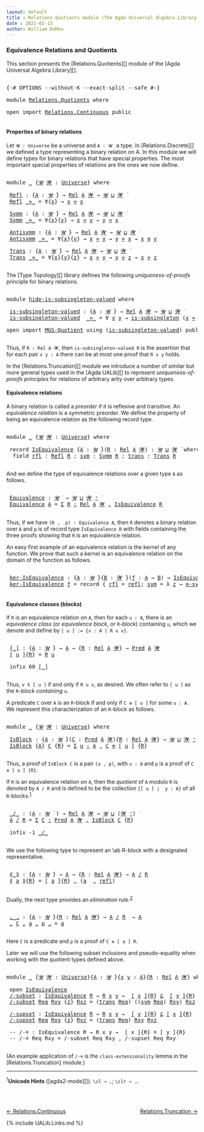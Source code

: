 ```yaml
---
layout: default
title : Relations.Quotients module (The Agda Universal Algebra Library)
date : 2021-01-13
author: William DeMeo
---
```


### <a id="equivalence-relations-and-quotients">Equivalence Relations and Quotients</a>

This section presents the [Relations.Quotients][] module of the [Agda Universal Algebra Library][].

<pre class="Agda">

<a id="342" class="Symbol">{-#</a> <a id="346" class="Keyword">OPTIONS</a> <a id="354" class="Pragma">--without-K</a> <a id="366" class="Pragma">--exact-split</a> <a id="380" class="Pragma">--safe</a> <a id="387" class="Symbol">#-}</a>

<a id="392" class="Keyword">module</a> <a id="399" href="Relations.Quotients.html" class="Module">Relations.Quotients</a> <a id="419" class="Keyword">where</a>

<a id="426" class="Keyword">open</a> <a id="431" class="Keyword">import</a> <a id="438" href="Relations.Continuous.html" class="Module">Relations.Continuous</a> <a id="459" class="Keyword">public</a>

</pre>

<!-- **N.B.**. We import [Relations.Discrete][] since we don't yet need any of the types defined in the [Relations.Continuous][] module. -->


#### <a id="properties-of-binary-relations">Properties of binary relations</a>

Let `𝓤 : Universe` be a universe and `A : 𝓤 ̇` a type.  In [Relations.Discrete][] we defined a type representing a binary relation on A.  In this module we will define types for binary relations that have special properties. The most important special properties of relations are the ones we now define.

<pre class="Agda">

<a id="1021" class="Keyword">module</a> <a id="1028" href="Relations.Quotients.html#1028" class="Module">_</a> <a id="1030" class="Symbol">{</a><a id="1031" href="Relations.Quotients.html#1031" class="Bound">𝓤</a> <a id="1033" href="Relations.Quotients.html#1033" class="Bound">𝓦</a> <a id="1035" class="Symbol">:</a> <a id="1037" href="Universes.html#205" class="Postulate">Universe</a><a id="1045" class="Symbol">}</a> <a id="1047" class="Keyword">where</a>

 <a id="1055" href="Relations.Quotients.html#1055" class="Function">Refl</a> <a id="1060" class="Symbol">:</a> <a id="1062" class="Symbol">{</a><a id="1063" href="Relations.Quotients.html#1063" class="Bound">A</a> <a id="1065" class="Symbol">:</a> <a id="1067" href="Relations.Quotients.html#1031" class="Bound">𝓤</a> <a id="1069" href="Universes.html#403" class="Function Operator">̇</a><a id="1070" class="Symbol">}</a> <a id="1072" class="Symbol">→</a> <a id="1074" href="Relations.Discrete.html#4335" class="Function">Rel</a> <a id="1078" href="Relations.Quotients.html#1063" class="Bound">A</a> <a id="1080" href="Relations.Quotients.html#1033" class="Bound">𝓦</a> <a id="1082" class="Symbol">→</a> <a id="1084" href="Relations.Quotients.html#1031" class="Bound">𝓤</a> <a id="1086" href="Agda.Primitive.html#636" class="Primitive Operator">⊔</a> <a id="1088" href="Relations.Quotients.html#1033" class="Bound">𝓦</a> <a id="1090" href="Universes.html#403" class="Function Operator">̇</a>
 <a id="1093" href="Relations.Quotients.html#1055" class="Function">Refl</a> <a id="1098" href="Relations.Quotients.html#1098" class="Bound Operator">_≈_</a> <a id="1102" class="Symbol">=</a> <a id="1104" class="Symbol">∀{</a><a id="1106" href="Relations.Quotients.html#1106" class="Bound">x</a><a id="1107" class="Symbol">}</a> <a id="1109" class="Symbol">→</a> <a id="1111" href="Relations.Quotients.html#1106" class="Bound">x</a> <a id="1113" href="Relations.Quotients.html#1098" class="Bound Operator">≈</a> <a id="1115" href="Relations.Quotients.html#1106" class="Bound">x</a>

 <a id="1119" href="Relations.Quotients.html#1119" class="Function">Symm</a> <a id="1124" class="Symbol">:</a> <a id="1126" class="Symbol">{</a><a id="1127" href="Relations.Quotients.html#1127" class="Bound">A</a> <a id="1129" class="Symbol">:</a> <a id="1131" href="Relations.Quotients.html#1031" class="Bound">𝓤</a> <a id="1133" href="Universes.html#403" class="Function Operator">̇</a><a id="1134" class="Symbol">}</a> <a id="1136" class="Symbol">→</a> <a id="1138" href="Relations.Discrete.html#4335" class="Function">Rel</a> <a id="1142" href="Relations.Quotients.html#1127" class="Bound">A</a> <a id="1144" href="Relations.Quotients.html#1033" class="Bound">𝓦</a> <a id="1146" class="Symbol">→</a> <a id="1148" href="Relations.Quotients.html#1031" class="Bound">𝓤</a> <a id="1150" href="Agda.Primitive.html#636" class="Primitive Operator">⊔</a> <a id="1152" href="Relations.Quotients.html#1033" class="Bound">𝓦</a> <a id="1154" href="Universes.html#403" class="Function Operator">̇</a>
 <a id="1157" href="Relations.Quotients.html#1119" class="Function">Symm</a> <a id="1162" href="Relations.Quotients.html#1162" class="Bound Operator">_≈_</a> <a id="1166" class="Symbol">=</a> <a id="1168" class="Symbol">∀{</a><a id="1170" href="Relations.Quotients.html#1170" class="Bound">x</a><a id="1171" class="Symbol">}{</a><a id="1173" href="Relations.Quotients.html#1173" class="Bound">y</a><a id="1174" class="Symbol">}</a> <a id="1176" class="Symbol">→</a> <a id="1178" href="Relations.Quotients.html#1170" class="Bound">x</a> <a id="1180" href="Relations.Quotients.html#1162" class="Bound Operator">≈</a> <a id="1182" href="Relations.Quotients.html#1173" class="Bound">y</a> <a id="1184" class="Symbol">→</a> <a id="1186" href="Relations.Quotients.html#1173" class="Bound">y</a> <a id="1188" href="Relations.Quotients.html#1162" class="Bound Operator">≈</a> <a id="1190" href="Relations.Quotients.html#1170" class="Bound">x</a>

 <a id="1194" href="Relations.Quotients.html#1194" class="Function">Antisymm</a> <a id="1203" class="Symbol">:</a> <a id="1205" class="Symbol">{</a><a id="1206" href="Relations.Quotients.html#1206" class="Bound">A</a> <a id="1208" class="Symbol">:</a> <a id="1210" href="Relations.Quotients.html#1031" class="Bound">𝓤</a> <a id="1212" href="Universes.html#403" class="Function Operator">̇</a><a id="1213" class="Symbol">}</a> <a id="1215" class="Symbol">→</a> <a id="1217" href="Relations.Discrete.html#4335" class="Function">Rel</a> <a id="1221" href="Relations.Quotients.html#1206" class="Bound">A</a> <a id="1223" href="Relations.Quotients.html#1033" class="Bound">𝓦</a> <a id="1225" class="Symbol">→</a> <a id="1227" href="Relations.Quotients.html#1031" class="Bound">𝓤</a> <a id="1229" href="Agda.Primitive.html#636" class="Primitive Operator">⊔</a> <a id="1231" href="Relations.Quotients.html#1033" class="Bound">𝓦</a> <a id="1233" href="Universes.html#403" class="Function Operator">̇</a>
 <a id="1236" href="Relations.Quotients.html#1194" class="Function">Antisymm</a> <a id="1245" href="Relations.Quotients.html#1245" class="Bound Operator">_≈_</a> <a id="1249" class="Symbol">=</a> <a id="1251" class="Symbol">∀{</a><a id="1253" href="Relations.Quotients.html#1253" class="Bound">x</a><a id="1254" class="Symbol">}{</a><a id="1256" href="Relations.Quotients.html#1256" class="Bound">y</a><a id="1257" class="Symbol">}</a> <a id="1259" class="Symbol">→</a> <a id="1261" href="Relations.Quotients.html#1253" class="Bound">x</a> <a id="1263" href="Relations.Quotients.html#1245" class="Bound Operator">≈</a> <a id="1265" href="Relations.Quotients.html#1256" class="Bound">y</a> <a id="1267" class="Symbol">→</a> <a id="1269" href="Relations.Quotients.html#1256" class="Bound">y</a> <a id="1271" href="Relations.Quotients.html#1245" class="Bound Operator">≈</a> <a id="1273" href="Relations.Quotients.html#1253" class="Bound">x</a> <a id="1275" class="Symbol">→</a> <a id="1277" href="Relations.Quotients.html#1253" class="Bound">x</a> <a id="1279" href="Identity-Type.html#121" class="Datatype Operator">≡</a> <a id="1281" href="Relations.Quotients.html#1256" class="Bound">y</a>

 <a id="1285" href="Relations.Quotients.html#1285" class="Function">Trans</a> <a id="1291" class="Symbol">:</a> <a id="1293" class="Symbol">{</a><a id="1294" href="Relations.Quotients.html#1294" class="Bound">A</a> <a id="1296" class="Symbol">:</a> <a id="1298" href="Relations.Quotients.html#1031" class="Bound">𝓤</a> <a id="1300" href="Universes.html#403" class="Function Operator">̇</a><a id="1301" class="Symbol">}</a> <a id="1303" class="Symbol">→</a> <a id="1305" href="Relations.Discrete.html#4335" class="Function">Rel</a> <a id="1309" href="Relations.Quotients.html#1294" class="Bound">A</a> <a id="1311" href="Relations.Quotients.html#1033" class="Bound">𝓦</a> <a id="1313" class="Symbol">→</a> <a id="1315" href="Relations.Quotients.html#1031" class="Bound">𝓤</a> <a id="1317" href="Agda.Primitive.html#636" class="Primitive Operator">⊔</a> <a id="1319" href="Relations.Quotients.html#1033" class="Bound">𝓦</a> <a id="1321" href="Universes.html#403" class="Function Operator">̇</a>
 <a id="1324" href="Relations.Quotients.html#1285" class="Function">Trans</a> <a id="1330" href="Relations.Quotients.html#1330" class="Bound Operator">_≈_</a> <a id="1334" class="Symbol">=</a> <a id="1336" class="Symbol">∀{</a><a id="1338" href="Relations.Quotients.html#1338" class="Bound">x</a><a id="1339" class="Symbol">}{</a><a id="1341" href="Relations.Quotients.html#1341" class="Bound">y</a><a id="1342" class="Symbol">}{</a><a id="1344" href="Relations.Quotients.html#1344" class="Bound">z</a><a id="1345" class="Symbol">}</a> <a id="1347" class="Symbol">→</a> <a id="1349" href="Relations.Quotients.html#1338" class="Bound">x</a> <a id="1351" href="Relations.Quotients.html#1330" class="Bound Operator">≈</a> <a id="1353" href="Relations.Quotients.html#1341" class="Bound">y</a> <a id="1355" class="Symbol">→</a> <a id="1357" href="Relations.Quotients.html#1341" class="Bound">y</a> <a id="1359" href="Relations.Quotients.html#1330" class="Bound Operator">≈</a> <a id="1361" href="Relations.Quotients.html#1344" class="Bound">z</a> <a id="1363" class="Symbol">→</a> <a id="1365" href="Relations.Quotients.html#1338" class="Bound">x</a> <a id="1367" href="Relations.Quotients.html#1330" class="Bound Operator">≈</a> <a id="1369" href="Relations.Quotients.html#1344" class="Bound">z</a>

</pre>

The [Type Topology][] library defines the following *uniqueness-of-proofs* principle for binary relations.

<pre class="Agda">

<a id="1506" class="Keyword">module</a> <a id="hide-is-subsingleton-valued"></a><a id="1513" href="Relations.Quotients.html#1513" class="Module">hide-is-subsingleton-valued</a> <a id="1541" class="Keyword">where</a>

 <a id="hide-is-subsingleton-valued.is-subsingleton-valued"></a><a id="1549" href="Relations.Quotients.html#1549" class="Function">is-subsingleton-valued</a> <a id="1572" class="Symbol">:</a> <a id="1574" class="Symbol">{</a><a id="1575" href="Relations.Quotients.html#1575" class="Bound">A</a> <a id="1577" class="Symbol">:</a> <a id="1579" href="Universes.html#260" class="Generalizable">𝓤</a> <a id="1581" href="Universes.html#403" class="Function Operator">̇</a><a id="1582" class="Symbol">}</a> <a id="1584" class="Symbol">→</a> <a id="1586" href="Relations.Discrete.html#4335" class="Function">Rel</a> <a id="1590" href="Relations.Quotients.html#1575" class="Bound">A</a> <a id="1592" href="Universes.html#264" class="Generalizable">𝓦</a> <a id="1594" class="Symbol">→</a> <a id="1596" href="Universes.html#260" class="Generalizable">𝓤</a> <a id="1598" href="Agda.Primitive.html#636" class="Primitive Operator">⊔</a> <a id="1600" href="Universes.html#264" class="Generalizable">𝓦</a> <a id="1602" href="Universes.html#403" class="Function Operator">̇</a>
 <a id="1605" href="Relations.Quotients.html#1549" class="Function">is-subsingleton-valued</a>  <a id="1629" href="Relations.Quotients.html#1629" class="Bound Operator">_≈_</a> <a id="1633" class="Symbol">=</a> <a id="1635" class="Symbol">∀</a> <a id="1637" href="Relations.Quotients.html#1637" class="Bound">x</a> <a id="1639" href="Relations.Quotients.html#1639" class="Bound">y</a> <a id="1641" class="Symbol">→</a> <a id="1643" href="MGS-Basic-UF.html#743" class="Function">is-subsingleton</a> <a id="1659" class="Symbol">(</a><a id="1660" href="Relations.Quotients.html#1637" class="Bound">x</a> <a id="1662" href="Relations.Quotients.html#1629" class="Bound Operator">≈</a> <a id="1664" href="Relations.Quotients.html#1639" class="Bound">y</a><a id="1665" class="Symbol">)</a>

<a id="1668" class="Keyword">open</a> <a id="1673" class="Keyword">import</a> <a id="1680" href="MGS-Quotient.html" class="Module">MGS-Quotient</a> <a id="1693" class="Keyword">using</a> <a id="1699" class="Symbol">(</a><a id="1700" href="MGS-Quotient.html#398" class="Function">is-subsingleton-valued</a><a id="1722" class="Symbol">)</a> <a id="1724" class="Keyword">public</a>

</pre>

Thus, if `R : Rel A 𝓦`, then `is-subsingleton-valued R` is the assertion that for each pair `x y : A` there can be at most one proof that `R x y` holds.

In the [Relations.Truncation][] module we introduce a number of similar but more general types used in the [Agda UALib][] to represent *uniqueness-of-proofs principles* for relations of arbitrary arity over arbitrary types.


#### <a id="equivalence-classes">Equivalence relations</a>

A binary relation is called a *preorder* if it is reflexive and transitive. An *equivalence relation* is a symmetric preorder. We define the property of being an equivalence relation as the following record type.

<pre class="Agda">

<a id="2412" class="Keyword">module</a> <a id="2419" href="Relations.Quotients.html#2419" class="Module">_</a> <a id="2421" class="Symbol">{</a><a id="2422" href="Relations.Quotients.html#2422" class="Bound">𝓤</a> <a id="2424" href="Relations.Quotients.html#2424" class="Bound">𝓦</a> <a id="2426" class="Symbol">:</a> <a id="2428" href="Universes.html#205" class="Postulate">Universe</a><a id="2436" class="Symbol">}</a> <a id="2438" class="Keyword">where</a>

 <a id="2446" class="Keyword">record</a> <a id="2453" href="Relations.Quotients.html#2453" class="Record">IsEquivalence</a> <a id="2467" class="Symbol">{</a><a id="2468" href="Relations.Quotients.html#2468" class="Bound">A</a> <a id="2470" class="Symbol">:</a> <a id="2472" href="Relations.Quotients.html#2422" class="Bound">𝓤</a> <a id="2474" href="Universes.html#403" class="Function Operator">̇</a><a id="2475" class="Symbol">}(</a><a id="2477" href="Relations.Quotients.html#2477" class="Bound">R</a> <a id="2479" class="Symbol">:</a> <a id="2481" href="Relations.Discrete.html#4335" class="Function">Rel</a> <a id="2485" href="Relations.Quotients.html#2468" class="Bound">A</a> <a id="2487" href="Relations.Quotients.html#2424" class="Bound">𝓦</a><a id="2488" class="Symbol">)</a> <a id="2490" class="Symbol">:</a> <a id="2492" href="Relations.Quotients.html#2422" class="Bound">𝓤</a> <a id="2494" href="Agda.Primitive.html#636" class="Primitive Operator">⊔</a> <a id="2496" href="Relations.Quotients.html#2424" class="Bound">𝓦</a> <a id="2498" href="Universes.html#403" class="Function Operator">̇</a> <a id="2500" class="Keyword">where</a>
  <a id="2508" class="Keyword">field</a> <a id="2514" href="Relations.Quotients.html#2514" class="Field">rfl</a> <a id="2518" class="Symbol">:</a> <a id="2520" href="Relations.Quotients.html#1055" class="Function">Refl</a> <a id="2525" href="Relations.Quotients.html#2477" class="Bound">R</a> <a id="2527" class="Symbol">;</a> <a id="2529" href="Relations.Quotients.html#2529" class="Field">sym</a> <a id="2533" class="Symbol">:</a> <a id="2535" href="Relations.Quotients.html#1119" class="Function">Symm</a> <a id="2540" href="Relations.Quotients.html#2477" class="Bound">R</a> <a id="2542" class="Symbol">;</a> <a id="2544" href="Relations.Quotients.html#2544" class="Field">trans</a> <a id="2550" class="Symbol">:</a> <a id="2552" href="Relations.Quotients.html#1285" class="Function">Trans</a> <a id="2558" href="Relations.Quotients.html#2477" class="Bound">R</a>

</pre>

And we define the type of equivalence relations over a given type `A` as follows.

<pre class="Agda">

 <a id="2671" href="Relations.Quotients.html#2671" class="Function">Equivalence</a> <a id="2683" class="Symbol">:</a> <a id="2685" href="Relations.Quotients.html#2422" class="Bound">𝓤</a> <a id="2687" href="Universes.html#403" class="Function Operator">̇</a> <a id="2689" class="Symbol">→</a> <a id="2691" href="Relations.Quotients.html#2422" class="Bound">𝓤</a> <a id="2693" href="Agda.Primitive.html#636" class="Primitive Operator">⊔</a> <a id="2695" href="Relations.Quotients.html#2424" class="Bound">𝓦</a> <a id="2697" href="Universes.html#181" class="Primitive Operator">⁺</a> <a id="2699" href="Universes.html#403" class="Function Operator">̇</a>
 <a id="2702" href="Relations.Quotients.html#2671" class="Function">Equivalence</a> <a id="2714" href="Relations.Quotients.html#2714" class="Bound">A</a> <a id="2716" class="Symbol">=</a> <a id="2718" href="MGS-MLTT.html#3074" class="Function">Σ</a> <a id="2720" href="Relations.Quotients.html#2720" class="Bound">R</a> <a id="2722" href="MGS-MLTT.html#3074" class="Function">꞉</a> <a id="2724" href="Relations.Discrete.html#4335" class="Function">Rel</a> <a id="2728" href="Relations.Quotients.html#2714" class="Bound">A</a> <a id="2730" href="Relations.Quotients.html#2424" class="Bound">𝓦</a> <a id="2732" href="MGS-MLTT.html#3074" class="Function">,</a> <a id="2734" href="Relations.Quotients.html#2453" class="Record">IsEquivalence</a> <a id="2748" href="Relations.Quotients.html#2720" class="Bound">R</a>

</pre>

Thus, if we have `(R ,  p) : Equivalence A`, then `R` denotes a binary relation over `A` and `p` is of record type `IsEquivalence R` with fields containing the three proofs showing that `R` is an equivalence relation.


An easy first example of an equivalence relation is the kernel of any function. We prove that such a kernel is an equivalence relation on the domain of the function as follows.

<pre class="Agda">

 <a id="3176" href="Relations.Quotients.html#3176" class="Function">ker-IsEquivalence</a> <a id="3194" class="Symbol">:</a> <a id="3196" class="Symbol">{</a><a id="3197" href="Relations.Quotients.html#3197" class="Bound">A</a> <a id="3199" class="Symbol">:</a> <a id="3201" href="Relations.Quotients.html#2422" class="Bound">𝓤</a> <a id="3203" href="Universes.html#403" class="Function Operator">̇</a><a id="3204" class="Symbol">}{</a><a id="3206" href="Relations.Quotients.html#3206" class="Bound">B</a> <a id="3208" class="Symbol">:</a> <a id="3210" href="Relations.Quotients.html#2424" class="Bound">𝓦</a> <a id="3212" href="Universes.html#403" class="Function Operator">̇</a><a id="3213" class="Symbol">}(</a><a id="3215" href="Relations.Quotients.html#3215" class="Bound">f</a> <a id="3217" class="Symbol">:</a> <a id="3219" href="Relations.Quotients.html#3197" class="Bound">A</a> <a id="3221" class="Symbol">→</a> <a id="3223" href="Relations.Quotients.html#3206" class="Bound">B</a><a id="3224" class="Symbol">)</a> <a id="3226" class="Symbol">→</a> <a id="3228" href="Relations.Quotients.html#2453" class="Record">IsEquivalence</a> <a id="3242" class="Symbol">(</a><a id="3243" href="Relations.Discrete.html#4871" class="Function">ker</a> <a id="3247" href="Relations.Quotients.html#3215" class="Bound">f</a><a id="3248" class="Symbol">)</a>
 <a id="3251" href="Relations.Quotients.html#3176" class="Function">ker-IsEquivalence</a> <a id="3269" href="Relations.Quotients.html#3269" class="Bound">f</a> <a id="3271" class="Symbol">=</a> <a id="3273" class="Keyword">record</a> <a id="3280" class="Symbol">{</a> <a id="3282" href="Relations.Quotients.html#2514" class="Field">rfl</a> <a id="3286" class="Symbol">=</a> <a id="3288" href="Identity-Type.html#162" class="InductiveConstructor">refl</a><a id="3292" class="Symbol">;</a> <a id="3294" href="Relations.Quotients.html#2529" class="Field">sym</a> <a id="3298" class="Symbol">=</a> <a id="3300" class="Symbol">λ</a> <a id="3302" href="Relations.Quotients.html#3302" class="Bound">z</a> <a id="3304" class="Symbol">→</a> <a id="3306" href="Overture.Equality.html#2999" class="Function">≡-sym</a> <a id="3312" href="Relations.Quotients.html#3302" class="Bound">z</a> <a id="3314" class="Symbol">;</a> <a id="3316" href="Relations.Quotients.html#2544" class="Field">trans</a> <a id="3322" class="Symbol">=</a> <a id="3324" class="Symbol">λ</a> <a id="3326" href="Relations.Quotients.html#3326" class="Bound">p</a> <a id="3328" href="Relations.Quotients.html#3328" class="Bound">q</a> <a id="3330" class="Symbol">→</a> <a id="3332" href="Overture.Equality.html#3061" class="Function">≡-trans</a> <a id="3340" href="Relations.Quotients.html#3326" class="Bound">p</a> <a id="3342" href="Relations.Quotients.html#3328" class="Bound">q</a> <a id="3344" class="Symbol">}</a>

</pre>

#### <a id="equivalence-classes">Equivalence classes (blocks)</a>

If `R` is an equivalence relation on `A`, then for each `u : A`, there is an *equivalence class* (or *equivalence block*, or `R`-*block*) containing `u`, which we denote and define by `[ u ] := {v : A | R u v}`.

<pre class="Agda">

 <a id="3654" href="Relations.Quotients.html#3654" class="Function Operator">[_]</a> <a id="3658" class="Symbol">:</a> <a id="3660" class="Symbol">{</a><a id="3661" href="Relations.Quotients.html#3661" class="Bound">A</a> <a id="3663" class="Symbol">:</a> <a id="3665" href="Relations.Quotients.html#2422" class="Bound">𝓤</a> <a id="3667" href="Universes.html#403" class="Function Operator">̇</a><a id="3668" class="Symbol">}</a> <a id="3670" class="Symbol">→</a> <a id="3672" href="Relations.Quotients.html#3661" class="Bound">A</a> <a id="3674" class="Symbol">→</a> <a id="3676" class="Symbol">{</a><a id="3677" href="Relations.Quotients.html#3677" class="Bound">R</a> <a id="3679" class="Symbol">:</a> <a id="3681" href="Relations.Discrete.html#4335" class="Function">Rel</a> <a id="3685" href="Relations.Quotients.html#3661" class="Bound">A</a> <a id="3687" href="Relations.Quotients.html#2424" class="Bound">𝓦</a><a id="3688" class="Symbol">}</a> <a id="3690" class="Symbol">→</a> <a id="3692" href="Relations.Discrete.html#1094" class="Function">Pred</a> <a id="3697" href="Relations.Quotients.html#3661" class="Bound">A</a> <a id="3699" href="Relations.Quotients.html#2424" class="Bound">𝓦</a>
 <a id="3702" href="Relations.Quotients.html#3654" class="Function Operator">[</a> <a id="3704" href="Relations.Quotients.html#3704" class="Bound">u</a> <a id="3706" href="Relations.Quotients.html#3654" class="Function Operator">]</a><a id="3707" class="Symbol">{</a><a id="3708" href="Relations.Quotients.html#3708" class="Bound">R</a><a id="3709" class="Symbol">}</a> <a id="3711" class="Symbol">=</a> <a id="3713" href="Relations.Quotients.html#3708" class="Bound">R</a> <a id="3715" href="Relations.Quotients.html#3704" class="Bound">u</a>

 <a id="3719" class="Keyword">infix</a> <a id="3725" class="Number">60</a> <a id="3728" href="Relations.Quotients.html#3654" class="Function Operator">[_]</a>

</pre>


Thus, `v ∈ [ u ]` if and only if `R u v`, as desired.  We often refer to `[ u ]` as the `R`-*block containing* `u`.

A predicate `C` over `A` is an `R`-block if and only if `C ≡ [ u ]` for some `u : A`.  We represent this characterization of an `R`-block as follows.

<pre class="Agda">

<a id="4028" class="Keyword">module</a> <a id="4035" href="Relations.Quotients.html#4035" class="Module">_</a> <a id="4037" class="Symbol">{</a><a id="4038" href="Relations.Quotients.html#4038" class="Bound">𝓤</a> <a id="4040" href="Relations.Quotients.html#4040" class="Bound">𝓦</a> <a id="4042" class="Symbol">:</a> <a id="4044" href="Universes.html#205" class="Postulate">Universe</a><a id="4052" class="Symbol">}</a> <a id="4054" class="Keyword">where</a>

 <a id="4062" href="Relations.Quotients.html#4062" class="Function">IsBlock</a> <a id="4070" class="Symbol">:</a> <a id="4072" class="Symbol">{</a><a id="4073" href="Relations.Quotients.html#4073" class="Bound">A</a> <a id="4075" class="Symbol">:</a> <a id="4077" href="Relations.Quotients.html#4038" class="Bound">𝓤</a> <a id="4079" href="Universes.html#403" class="Function Operator">̇</a><a id="4080" class="Symbol">}(</a><a id="4082" href="Relations.Quotients.html#4082" class="Bound">C</a> <a id="4084" class="Symbol">:</a> <a id="4086" href="Relations.Discrete.html#1094" class="Function">Pred</a> <a id="4091" href="Relations.Quotients.html#4073" class="Bound">A</a> <a id="4093" href="Relations.Quotients.html#4040" class="Bound">𝓦</a><a id="4094" class="Symbol">){</a><a id="4096" href="Relations.Quotients.html#4096" class="Bound">R</a> <a id="4098" class="Symbol">:</a> <a id="4100" href="Relations.Discrete.html#4335" class="Function">Rel</a> <a id="4104" href="Relations.Quotients.html#4073" class="Bound">A</a> <a id="4106" href="Relations.Quotients.html#4040" class="Bound">𝓦</a><a id="4107" class="Symbol">}</a> <a id="4109" class="Symbol">→</a> <a id="4111" href="Relations.Quotients.html#4038" class="Bound">𝓤</a> <a id="4113" href="Agda.Primitive.html#636" class="Primitive Operator">⊔</a> <a id="4115" href="Relations.Quotients.html#4040" class="Bound">𝓦</a> <a id="4117" href="Universes.html#181" class="Primitive Operator">⁺</a> <a id="4119" href="Universes.html#403" class="Function Operator">̇</a>
 <a id="4122" href="Relations.Quotients.html#4062" class="Function">IsBlock</a> <a id="4130" class="Symbol">{</a><a id="4131" href="Relations.Quotients.html#4131" class="Bound">A</a><a id="4132" class="Symbol">}</a> <a id="4134" href="Relations.Quotients.html#4134" class="Bound">C</a> <a id="4136" class="Symbol">{</a><a id="4137" href="Relations.Quotients.html#4137" class="Bound">R</a><a id="4138" class="Symbol">}</a> <a id="4140" class="Symbol">=</a> <a id="4142" href="MGS-MLTT.html#3074" class="Function">Σ</a> <a id="4144" href="Relations.Quotients.html#4144" class="Bound">u</a> <a id="4146" href="MGS-MLTT.html#3074" class="Function">꞉</a> <a id="4148" href="Relations.Quotients.html#4131" class="Bound">A</a> <a id="4150" href="MGS-MLTT.html#3074" class="Function">,</a> <a id="4152" href="Relations.Quotients.html#4134" class="Bound">C</a> <a id="4154" href="Identity-Type.html#121" class="Datatype Operator">≡</a> <a id="4156" href="Relations.Quotients.html#3654" class="Function Operator">[</a> <a id="4158" href="Relations.Quotients.html#4144" class="Bound">u</a> <a id="4160" href="Relations.Quotients.html#3654" class="Function Operator">]</a> <a id="4162" class="Symbol">{</a><a id="4163" href="Relations.Quotients.html#4137" class="Bound">R</a><a id="4164" class="Symbol">}</a>

</pre>

Thus, a proof of `IsBlock C` is a pair `(u , p)`, with `u : A` and `p` is a proof of `C ≡ [ u ] {R}`.

If `R` is an equivalence relation on `A`, then the *quotient* of `A` modulo `R` is denoted by `A / R` and is defined to be the collection `{[ u ] ∣  y : A}` of all `R`-blocks.<sup>[1](Relations.Quotients.html#fn1)</sup>

<pre class="Agda">

 <a id="4518" href="Relations.Quotients.html#4518" class="Function Operator">_/_</a> <a id="4522" class="Symbol">:</a> <a id="4524" class="Symbol">(</a><a id="4525" href="Relations.Quotients.html#4525" class="Bound">A</a> <a id="4527" class="Symbol">:</a> <a id="4529" href="Relations.Quotients.html#4038" class="Bound">𝓤</a> <a id="4531" href="Universes.html#403" class="Function Operator">̇</a> <a id="4533" class="Symbol">)</a> <a id="4535" class="Symbol">→</a> <a id="4537" href="Relations.Discrete.html#4335" class="Function">Rel</a> <a id="4541" href="Relations.Quotients.html#4525" class="Bound">A</a> <a id="4543" href="Relations.Quotients.html#4040" class="Bound">𝓦</a> <a id="4545" class="Symbol">→</a> <a id="4547" href="Relations.Quotients.html#4038" class="Bound">𝓤</a> <a id="4549" href="Agda.Primitive.html#636" class="Primitive Operator">⊔</a> <a id="4551" class="Symbol">(</a><a id="4552" href="Relations.Quotients.html#4040" class="Bound">𝓦</a> <a id="4554" href="Universes.html#181" class="Primitive Operator">⁺</a><a id="4555" class="Symbol">)</a> <a id="4557" href="Universes.html#403" class="Function Operator">̇</a>
 <a id="4560" href="Relations.Quotients.html#4560" class="Bound">A</a> <a id="4562" href="Relations.Quotients.html#4518" class="Function Operator">/</a> <a id="4564" href="Relations.Quotients.html#4564" class="Bound">R</a> <a id="4566" class="Symbol">=</a> <a id="4568" href="MGS-MLTT.html#3074" class="Function">Σ</a> <a id="4570" href="Relations.Quotients.html#4570" class="Bound">C</a> <a id="4572" href="MGS-MLTT.html#3074" class="Function">꞉</a> <a id="4574" href="Relations.Discrete.html#1094" class="Function">Pred</a> <a id="4579" href="Relations.Quotients.html#4560" class="Bound">A</a> <a id="4581" href="Relations.Quotients.html#4040" class="Bound">𝓦</a> <a id="4583" href="MGS-MLTT.html#3074" class="Function">,</a> <a id="4585" href="Relations.Quotients.html#4062" class="Function">IsBlock</a> <a id="4593" href="Relations.Quotients.html#4570" class="Bound">C</a> <a id="4595" class="Symbol">{</a><a id="4596" href="Relations.Quotients.html#4564" class="Bound">R</a><a id="4597" class="Symbol">}</a>

 <a id="4601" class="Keyword">infix</a> <a id="4607" class="Number">-1</a> <a id="4610" href="Relations.Quotients.html#4518" class="Function Operator">_/_</a>

</pre>

We use the following type to represent an \ab R-block with a designated representative.

<pre class="Agda">

 <a id="4731" href="Relations.Quotients.html#4731" class="Function Operator">⟪_⟫</a> <a id="4735" class="Symbol">:</a> <a id="4737" class="Symbol">{</a><a id="4738" href="Relations.Quotients.html#4738" class="Bound">A</a> <a id="4740" class="Symbol">:</a> <a id="4742" href="Relations.Quotients.html#4038" class="Bound">𝓤</a> <a id="4744" href="Universes.html#403" class="Function Operator">̇</a><a id="4745" class="Symbol">}</a> <a id="4747" class="Symbol">→</a> <a id="4749" href="Relations.Quotients.html#4738" class="Bound">A</a> <a id="4751" class="Symbol">→</a> <a id="4753" class="Symbol">{</a><a id="4754" href="Relations.Quotients.html#4754" class="Bound">R</a> <a id="4756" class="Symbol">:</a> <a id="4758" href="Relations.Discrete.html#4335" class="Function">Rel</a> <a id="4762" href="Relations.Quotients.html#4738" class="Bound">A</a> <a id="4764" href="Relations.Quotients.html#4040" class="Bound">𝓦</a><a id="4765" class="Symbol">}</a> <a id="4767" class="Symbol">→</a> <a id="4769" href="Relations.Quotients.html#4738" class="Bound">A</a> <a id="4771" href="Relations.Quotients.html#4518" class="Function Operator">/</a> <a id="4773" href="Relations.Quotients.html#4754" class="Bound">R</a>
 <a id="4776" href="Relations.Quotients.html#4731" class="Function Operator">⟪</a> <a id="4778" href="Relations.Quotients.html#4778" class="Bound">a</a> <a id="4780" href="Relations.Quotients.html#4731" class="Function Operator">⟫</a><a id="4781" class="Symbol">{</a><a id="4782" href="Relations.Quotients.html#4782" class="Bound">R</a><a id="4783" class="Symbol">}</a> <a id="4785" class="Symbol">=</a> <a id="4787" href="Relations.Quotients.html#3654" class="Function Operator">[</a> <a id="4789" href="Relations.Quotients.html#4778" class="Bound">a</a> <a id="4791" href="Relations.Quotients.html#3654" class="Function Operator">]</a><a id="4792" class="Symbol">{</a><a id="4793" href="Relations.Quotients.html#4782" class="Bound">R</a><a id="4794" class="Symbol">}</a> <a id="4796" href="MGS-MLTT.html#2929" class="InductiveConstructor Operator">,</a> <a id="4798" class="Symbol">(</a><a id="4799" href="Relations.Quotients.html#4778" class="Bound">a</a>  <a id="4802" href="MGS-MLTT.html#2929" class="InductiveConstructor Operator">,</a> <a id="4804" href="Identity-Type.html#162" class="InductiveConstructor">refl</a><a id="4808" class="Symbol">)</a>

</pre>

Dually, the next type provides an *elimination rule*.<sup>[2](Relations.Quotients.html#fn2)</sup>

<pre class="Agda">

 <a id="4937" href="Relations.Quotients.html#4937" class="Function Operator">⌞_⌟</a> <a id="4941" class="Symbol">:</a> <a id="4943" class="Symbol">{</a><a id="4944" href="Relations.Quotients.html#4944" class="Bound">A</a> <a id="4946" class="Symbol">:</a> <a id="4948" href="Relations.Quotients.html#4038" class="Bound">𝓤</a> <a id="4950" href="Universes.html#403" class="Function Operator">̇</a><a id="4951" class="Symbol">}{</a><a id="4953" href="Relations.Quotients.html#4953" class="Bound">R</a> <a id="4955" class="Symbol">:</a> <a id="4957" href="Relations.Discrete.html#4335" class="Function">Rel</a> <a id="4961" href="Relations.Quotients.html#4944" class="Bound">A</a> <a id="4963" href="Relations.Quotients.html#4040" class="Bound">𝓦</a><a id="4964" class="Symbol">}</a> <a id="4966" class="Symbol">→</a> <a id="4968" href="Relations.Quotients.html#4944" class="Bound">A</a> <a id="4970" href="Relations.Quotients.html#4518" class="Function Operator">/</a> <a id="4972" href="Relations.Quotients.html#4953" class="Bound">R</a>  <a id="4975" class="Symbol">→</a> <a id="4977" href="Relations.Quotients.html#4944" class="Bound">A</a>
 <a id="4980" href="Relations.Quotients.html#4937" class="Function Operator">⌞</a> <a id="4982" href="Relations.Quotients.html#4982" class="Bound">C</a> <a id="4984" href="MGS-MLTT.html#2929" class="InductiveConstructor Operator">,</a> <a id="4986" href="Relations.Quotients.html#4986" class="Bound">a</a> <a id="4988" href="MGS-MLTT.html#2929" class="InductiveConstructor Operator">,</a> <a id="4990" href="Relations.Quotients.html#4990" class="Bound">p</a> <a id="4992" href="Relations.Quotients.html#4937" class="Function Operator">⌟</a> <a id="4994" class="Symbol">=</a> <a id="4996" href="Relations.Quotients.html#4986" class="Bound">a</a>

</pre>

Here `C` is a predicate and `p` is a proof of `C ≡ [ a ] R`.

Later we will use the following subset inclusions and pseudo-equality when working with the quotient types defined above.

<pre class="Agda">

<a id="5210" class="Keyword">module</a> <a id="5217" href="Relations.Quotients.html#5217" class="Module">_</a> <a id="5219" class="Symbol">{</a><a id="5220" href="Relations.Quotients.html#5220" class="Bound">𝓤</a> <a id="5222" href="Relations.Quotients.html#5222" class="Bound">𝓦</a> <a id="5224" class="Symbol">:</a> <a id="5226" href="Universes.html#205" class="Postulate">Universe</a><a id="5234" class="Symbol">}{</a><a id="5236" href="Relations.Quotients.html#5236" class="Bound">A</a> <a id="5238" class="Symbol">:</a> <a id="5240" href="Relations.Quotients.html#5220" class="Bound">𝓤</a> <a id="5242" href="Universes.html#403" class="Function Operator">̇</a><a id="5243" class="Symbol">}{</a><a id="5245" href="Relations.Quotients.html#5245" class="Bound">x</a> <a id="5247" href="Relations.Quotients.html#5247" class="Bound">y</a> <a id="5249" class="Symbol">:</a> <a id="5251" href="Relations.Quotients.html#5236" class="Bound">A</a><a id="5252" class="Symbol">}{</a><a id="5254" href="Relations.Quotients.html#5254" class="Bound">R</a> <a id="5256" class="Symbol">:</a> <a id="5258" href="Relations.Discrete.html#4335" class="Function">Rel</a> <a id="5262" href="Relations.Quotients.html#5236" class="Bound">A</a> <a id="5264" href="Relations.Quotients.html#5222" class="Bound">𝓦</a><a id="5265" class="Symbol">}</a> <a id="5267" class="Keyword">where</a>

 <a id="5275" class="Keyword">open</a> <a id="5280" href="Relations.Quotients.html#2453" class="Module">IsEquivalence</a>
 <a id="5295" href="Relations.Quotients.html#5295" class="Function">/-subset</a> <a id="5304" class="Symbol">:</a> <a id="5306" href="Relations.Quotients.html#2453" class="Record">IsEquivalence</a> <a id="5320" href="Relations.Quotients.html#5254" class="Bound">R</a> <a id="5322" class="Symbol">→</a> <a id="5324" href="Relations.Quotients.html#5254" class="Bound">R</a> <a id="5326" href="Relations.Quotients.html#5245" class="Bound">x</a> <a id="5328" href="Relations.Quotients.html#5247" class="Bound">y</a> <a id="5330" class="Symbol">→</a>  <a id="5333" href="Relations.Quotients.html#3654" class="Function Operator">[</a> <a id="5335" href="Relations.Quotients.html#5245" class="Bound">x</a> <a id="5337" href="Relations.Quotients.html#3654" class="Function Operator">]</a><a id="5338" class="Symbol">{</a><a id="5339" href="Relations.Quotients.html#5254" class="Bound">R</a><a id="5340" class="Symbol">}</a> <a id="5342" href="Relations.Discrete.html#2147" class="Function Operator">⊆</a>  <a id="5345" href="Relations.Quotients.html#3654" class="Function Operator">[</a> <a id="5347" href="Relations.Quotients.html#5247" class="Bound">y</a> <a id="5349" href="Relations.Quotients.html#3654" class="Function Operator">]</a><a id="5350" class="Symbol">{</a><a id="5351" href="Relations.Quotients.html#5254" class="Bound">R</a><a id="5352" class="Symbol">}</a>
 <a id="5355" href="Relations.Quotients.html#5295" class="Function">/-subset</a> <a id="5364" href="Relations.Quotients.html#5364" class="Bound">Req</a> <a id="5368" href="Relations.Quotients.html#5368" class="Bound">Rxy</a> <a id="5372" class="Symbol">{</a><a id="5373" href="Relations.Quotients.html#5373" class="Bound">z</a><a id="5374" class="Symbol">}</a> <a id="5376" href="Relations.Quotients.html#5376" class="Bound">Rxz</a> <a id="5380" class="Symbol">=</a> <a id="5382" class="Symbol">(</a><a id="5383" href="Relations.Quotients.html#2544" class="Field">trans</a> <a id="5389" href="Relations.Quotients.html#5364" class="Bound">Req</a><a id="5392" class="Symbol">)</a> <a id="5394" class="Symbol">((</a><a id="5396" href="Relations.Quotients.html#2529" class="Field">sym</a> <a id="5400" href="Relations.Quotients.html#5364" class="Bound">Req</a><a id="5403" class="Symbol">)</a> <a id="5405" href="Relations.Quotients.html#5368" class="Bound">Rxy</a><a id="5408" class="Symbol">)</a> <a id="5410" href="Relations.Quotients.html#5376" class="Bound">Rxz</a>

 <a id="5416" href="Relations.Quotients.html#5416" class="Function">/-supset</a> <a id="5425" class="Symbol">:</a> <a id="5427" href="Relations.Quotients.html#2453" class="Record">IsEquivalence</a> <a id="5441" href="Relations.Quotients.html#5254" class="Bound">R</a> <a id="5443" class="Symbol">→</a> <a id="5445" href="Relations.Quotients.html#5254" class="Bound">R</a> <a id="5447" href="Relations.Quotients.html#5245" class="Bound">x</a> <a id="5449" href="Relations.Quotients.html#5247" class="Bound">y</a> <a id="5451" class="Symbol">→</a>  <a id="5454" href="Relations.Quotients.html#3654" class="Function Operator">[</a> <a id="5456" href="Relations.Quotients.html#5247" class="Bound">y</a> <a id="5458" href="Relations.Quotients.html#3654" class="Function Operator">]</a><a id="5459" class="Symbol">{</a><a id="5460" href="Relations.Quotients.html#5254" class="Bound">R</a><a id="5461" class="Symbol">}</a> <a id="5463" href="Relations.Discrete.html#2147" class="Function Operator">⊆</a> <a id="5465" href="Relations.Quotients.html#3654" class="Function Operator">[</a> <a id="5467" href="Relations.Quotients.html#5245" class="Bound">x</a> <a id="5469" href="Relations.Quotients.html#3654" class="Function Operator">]</a><a id="5470" class="Symbol">{</a><a id="5471" href="Relations.Quotients.html#5254" class="Bound">R</a><a id="5472" class="Symbol">}</a>
 <a id="5475" href="Relations.Quotients.html#5416" class="Function">/-supset</a> <a id="5484" href="Relations.Quotients.html#5484" class="Bound">Req</a> <a id="5488" href="Relations.Quotients.html#5488" class="Bound">Rxy</a> <a id="5492" class="Symbol">{</a><a id="5493" href="Relations.Quotients.html#5493" class="Bound">z</a><a id="5494" class="Symbol">}</a> <a id="5496" href="Relations.Quotients.html#5496" class="Bound">Ryz</a> <a id="5500" class="Symbol">=</a> <a id="5502" class="Symbol">(</a><a id="5503" href="Relations.Quotients.html#2544" class="Field">trans</a> <a id="5509" href="Relations.Quotients.html#5484" class="Bound">Req</a><a id="5512" class="Symbol">)</a> <a id="5514" href="Relations.Quotients.html#5488" class="Bound">Rxy</a> <a id="5518" href="Relations.Quotients.html#5496" class="Bound">Ryz</a>

 <a id="5524" class="Comment">-- /-≐ : IsEquivalence R → R x y →  [ x ]{R} ≐ [ y ]{R}</a>
 <a id="5581" class="Comment">-- /-≐ Req Rxy = /-subset Req Rxy , /-supset Req Rxy</a>

</pre>

(An example application of `/-≐` is the `class-extensionality` lemma in the [Relations.Truncation] module.)

--------------------------------------


<sup>1</sup><span class="footnote" id="fn1">**Unicode Hints** ([agda2-mode][]). `\cl ↝ ⌞`; `\clr ↝ ⌟`.</span>


<br>
<br>


[← Relations.Continuous](Relations.Continuous.html)
<span style="float:right;">[Relations.Truncation →](Relations.Truncation.html)</span>

{% include UALib.Links.md %}


<!-- We represent the property of being a preorder using a record type as follows.
module _ {𝓤 𝓦 : Universe} where
 record IsPreorder {A : 𝓤 ̇}(R : Rel A 𝓦) : 𝓤 ⊔ 𝓦 ̇ where
  field rfl : Refl R ; trans : Trans R
We define the type preorders as follows.
 Preorder : 𝓤 ̇ → 𝓤 ⊔ 𝓦 ⁺ ̇
 Preorder A = Σ R ꞉ Rel A 𝓦 , IsPreorder R
-->
